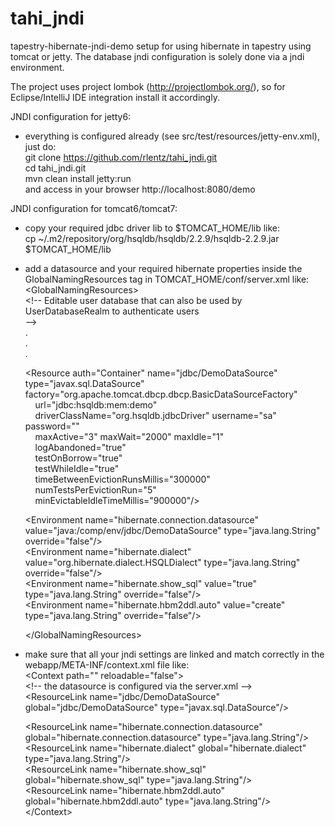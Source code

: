 tahi_jndi
=========

tapestry-hibernate-jndi-demo setup for using hibernate in tapestry using tomcat or jetty. The database jndi configuration is solely done via a jndi environment.

The project uses project lombok (http://projectlombok.org/), so for Eclipse/IntelliJ IDE integration install it accordingly.

JNDI configuration for jetty6:
- everything is configured already (see src/test/resources/jetty-env.xml), just do:<br/>
  git clone https://github.com/rlentz/tahi_jndi.git<br/>
  cd tahi_jndi.git<br/>
  mvn clean install jetty:run<br/>
  and access in your browser http://localhost:8080/demo


JNDI configuration for tomcat6/tomcat7:
- copy your required jdbc driver lib to $TOMCAT_HOME/lib like:<br/>
  cp ~/.m2/repository/org/hsqldb/hsqldb/2.2.9/hsqldb-2.2.9.jar $TOMCAT_HOME/lib

- add a datasource and your required hibernate properties inside the GlobalNamingResources tag in TOMCAT_HOME/conf/server.xml like:<br/>
  &lt;GlobalNamingResources&gt;<br/>
    &lt;!-- Editable user database that can also be used by<br/>
         UserDatabaseRealm to authenticate users<br/>
    --&gt;<br/>
    .<br/>
    .<br/>
    .<br/>

    &lt;Resource auth="Container" name="jdbc/DemoDataSource" type="javax.sql.DataSource"<br/>
    factory="org.apache.tomcat.dbcp.dbcp.BasicDataSourceFactory"<br/>
    &nbsp;&nbsp;&nbsp;&nbsp;url="jdbc:hsqldb:mem:demo"<br/>
    &nbsp;&nbsp;&nbsp;&nbsp;driverClassName="org.hsqldb.jdbcDriver" username="sa" password=""<br/>
    &nbsp;&nbsp;&nbsp;&nbsp;maxActive="3" maxWait="2000" maxIdle="1"<br/>
    &nbsp;&nbsp;&nbsp;&nbsp;logAbandoned="true"<br/>
    &nbsp;&nbsp;&nbsp;&nbsp;testOnBorrow="true"<br/>
    &nbsp;&nbsp;&nbsp;&nbsp;testWhileIdle="true"<br/>
    &nbsp;&nbsp;&nbsp;&nbsp;timeBetweenEvictionRunsMillis="300000"<br/>
    &nbsp;&nbsp;&nbsp;&nbsp;numTestsPerEvictionRun="5"<br/>
    &nbsp;&nbsp;&nbsp;&nbsp;minEvictableIdleTimeMillis="900000"/&gt;<br/>
              
    &lt;Environment name="hibernate.connection.datasource" value="java:/comp/env/jdbc/DemoDataSource" type="java.lang.String" override="false"/&gt;<br/>
    &lt;Environment name="hibernate.dialect" value="org.hibernate.dialect.HSQLDialect" type="java.lang.String" override="false"/&gt;<br/>
    &lt;Environment name="hibernate.show_sql" value="true" type="java.lang.String" override="false"/&gt;<br/>
    &lt;Environment name="hibernate.hbm2ddl.auto" value="create" type="java.lang.String" override="false"/&gt;<br/>
              
              
  &lt;/GlobalNamingResources&gt;<br/>
- make sure that all your jndi settings are linked and match correctly in the webapp/META-INF/context.xml file like:<br/>
  &lt;Context path="" reloadable="false"&gt;<br/>
  &lt;!-- the datasource is configured via the server.xml --&gt;<br/>
    &lt;ResourceLink name="jdbc/DemoDataSource" global="jdbc/DemoDataSource" type="javax.sql.DataSource"/&gt;<br/>
    
    &lt;ResourceLink name="hibernate.connection.datasource" global="hibernate.connection.datasource" type="java.lang.String"/&gt;<br/>
	&lt;ResourceLink name="hibernate.dialect" global="hibernate.dialect" type="java.lang.String"/&gt;<br/>
	&lt;ResourceLink name="hibernate.show_sql" global="hibernate.show_sql" type="java.lang.String"/&gt;<br/>
	&lt;ResourceLink name="hibernate.hbm2ddl.auto" global="hibernate.hbm2ddl.auto" type="java.lang.String"/&gt;<br/>
&lt;/Context&gt;<br/>

              
              
  
